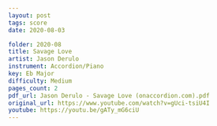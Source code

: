 ```yaml
---
layout: post
tags: score
date: 2020-08-03

folder: 2020-08
title: Savage Love
artist: Jason Derulo
instrument: Accordion/Piano
key: Eb Major
difficulty: Medium
pages_count: 2
pdf_url: Jason Derulo - Savage Love (onaccordion.com).pdf
original_url: https://www.youtube.com/watch?v=gUci-tsiU4I
youtube: https://youtu.be/gATy_mG6ciU
---
```

